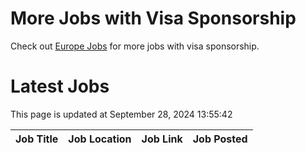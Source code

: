 # More Jobs with Visa Sponsorship

Check out [Europe Jobs](https://github.com/sureshparimi/europejobs#latest-jobs) for more jobs with visa sponsorship.

# Latest Jobs

This page is updated at September 28, 2024 13:55:42

| Job Title | Job Location | Job Link | Job Posted |
| --- | --- | --- | --- |

